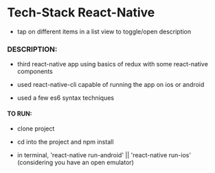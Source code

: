 # Tech-Stack React-Native

- tap on different items in a list view to toggle/open description

### DESCRIPTION:

- third react-native app using basics of redux with some react-native components

- used react-native-cli capable of running the app on ios or android

- used a few es6 syntax techniques

#### TO RUN:

- clone project

- cd into the project and npm install

- in terminal, 'react-native run-android' || 'react-native run-ios' (considering you have an open emulator)